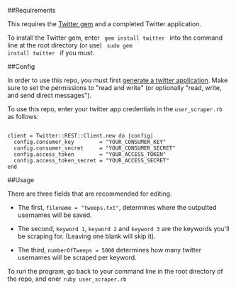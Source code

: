 ##Requirements

This requires the [Twitter gem](https://github.com/sferik/twitter) and a completed Twitter application.

To install the Twitter gem, enter <code> gem install twitter </code> into the command line at the root directory (or use) <code> sudo gem install twitter </code> if you must.

##Config

In order to use this repo, you must first [generate a twitter application](https://apps.twitter.com/). Make sure to set the permissions to "read and write" (or optionally "read, write, and send direct messages"). 

To use this repo, enter your twitter app credentials in the <code>user_scraper.rb</code> as follows:

<code>
client = Twitter::REST::Client.new do |config|
  config.consumer_key        = "YOUR_CONSUMER_KEY"
  config.consumer_secret     = "YOUR_CONSUMER_SECRET"
  config.access_token        = "YOUR_ACCESS_TOKEN"
  config.access_token_secret = "YOUR_ACCESS_SECRET"
end
</code>

##Usage

There are three fields that are recommended for editing. 

* The first, <code>filename = "tweeps.txt"</code>, determines where the outputted usernames will be saved. 

* The second, <code>keyword 1</code>, <code>keyword 2</code> and <code>keyword 3</code> are the keywords you'll be scraping for. (Leaving one blank will skip it).

* The third, <code>numberOfTweeps = 5000</code> determines how many twitter usernames will be scraped per keyword.

To run the program, go back to your command line in the root directory of the repo, and ener <code>ruby user_scraper.rb</code>


